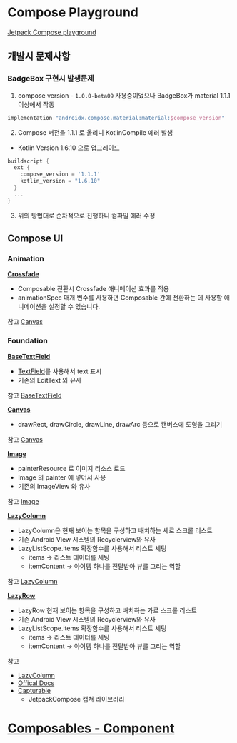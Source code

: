 # Compose Playground
[Jetpack Compose playground](https://foso.github.io/Jetpack-Compose-Playground/)

## 개발시 문제사항

### BadgeBox 구현시 발생문제
1. compose version - `1.0.0-beta09` 사용중이었으나 BadgeBox가 material 1.1.1 이상에서 작동

```kotlin
implementation "androidx.compose.material:material:$compose_version"
```

2. Compose 버전을 1.1.1 로 올리니 KotlinCompile 에러 발생
- Kotlin Version 1.6.10 으로 업그레이드

```groovy
buildscript {
  ext {
    compose_version = '1.1.1'
    kotlin_version = "1.6.10"
  }
  ...
}
```

3. 위의 방법대로 순차적으로 진행하니 컴파일 에러 수정

## Compose UI

### Animation

[**Crossfade**](app/src/main/java/com/ys/composeplayground/ui/animation/Crossfade.kt)
- Composable 전환시 Crossfade 애니메이션 효과를 적용
- animationSpec 매개 변수를 사용하면 Composable 간에 전환하는 데 사용할 애니메이션을 설정할 수 있습니다.

참고
[Canvas](https://foso.github.io/Jetpack-Compose-Playground/foundation/canvas/)


### Foundation

[**BaseTextField**](app/src/main/java/com/ys/composeplayground/ui/foundation/BaseTextField.kt)
- [TextField](https://foso.github.io/Jetpack-Compose-Playground/material/textfield/)를 사용해서 text 표시
- 기존의 EditText 와 유사

참고
[BaseTextField](https://foso.github.io/Jetpack-Compose-Playground/foundation/basetextfield/)


[**Canvas**](app/src/main/java/com/ys/composeplayground/ui/foundation/Canvas.kt)
- drawRect, drawCircle, drawLine, drawArc 등으로 캔버스에 도형을 그리기

참고
[Canvas](https://foso.github.io/Jetpack-Compose-Playground/foundation/canvas/)


[**Image**](app/src/main/java/com/ys/composeplayground/ui/foundation/ImageResource.kt)
- painterResource 로 이미지 리소스 로드
- Image 의 painter 에 넣어서 사용
- 기존의 ImageView 와 유사

참고
[Image](https://foso.github.io/Jetpack-Compose-Playground/foundation/image/)


[**LazyColumn**](app/src/main/java/com/ys/composeplayground/ui/foundation/LazyColumn.kt)
- LazyColumn은 현재 보이는 항목을 구성하고 배치하는 세로 스크롤 리스트
- 기존 Android View 시스템의 Recyclerview와 유사
- LazyListScope.items 확장함수를 사용해서 리스트 세팅
    - items -> 리스트 데이터를 세팅
    - itemContent -> 아이템 하나를 전달받아 뷰를 그리는 역할

참고
[LazyColumn](https://foso.github.io/Jetpack-Compose-Playground/foundation/lazycolumn/)


[**LazyRow**](app/src/main/java/com/ys/composeplayground/ui/foundation/LazyColumn.kt)
- LazyRow 현재 보이는 항목을 구성하고 배치하는 가로 스크롤 리스트
- 기존 Android View 시스템의 Recyclerview와 유사
- LazyListScope.items 확장함수를 사용해서 리스트 세팅
  - items -> 리스트 데이터를 세팅
  - itemContent -> 아이템 하나를 전달받아 뷰를 그리는 역할

참고
- [LazyColumn](https://foso.github.io/Jetpack-Compose-Playground/foundation/lazyrow/)
- [Offical Docs](https://developer.android.com/reference/kotlin/androidx/compose/foundation/lazy/package-summary#lazyrow)
- [Capturable](https://github.com/PatilShreyas/Capturable)
  - JetpackCompose 캡쳐 라이브러리

# [Composables - Component](https://www.composables.com/components)
